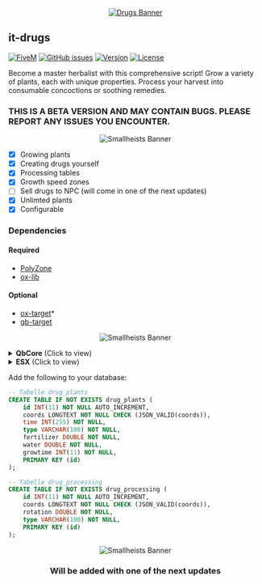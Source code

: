 <div align="center">

[![Drugs Banner](https://i.imgur.com/dvfQyWE.png)](https://github.com/inseltreff-net/it-drugs?tab=readme-ov-file#it-drugs "Go to repo")

</div>

## it-drugs
[![FiveM](https://img.shields.io/badge/FiveM-Ready-success)]()
[![GitHub issues](https://img.shields.io/github/issues/inseltreff-net/it-drugs)]()
[![Version](https://img.shields.io/github/v/release/inseltreff-net/it-drugs)]()
[![License](https://img.shields.io/github/license/inseltreff-net/it-drugs)]()

Become a master herbalist with this comprehensive script! Grow a variety of plants, each with unique properties. Process your harvest into consumable concoctions or soothing remedies.


### THIS IS A BETA VERSION AND MAY CONTAIN BUGS. PLEASE REPORT ANY ISSUES YOU ENCOUNTER.

<div align="center">

![Smallheists Banner](https://i.imgur.com/Wi7CEat.png)

</div>

- [x] Growing plants
- [x] Creating drugs yourself
- [x] Processing tables
- [x] Growth speed zones
- [ ] Sell drugs to NPC (will come in one of the next updates)
- [x] Unlimted plants
- [x] Configurable

### Dependencies
#### Required
- [PolyZone](https://github.com/mkafrin/PolyZone)
- [ox-lib](https://github.com/overextended/ox_lib)
#### Optional
- [ox-target](https://github.com/overextended/ox_target)*
- [qb-target]()

<div align="center">

![Smallheists Banner](https://i.imgur.com/9cXbmut.png)

</div>
<details><summary><b>QbCore</b> (Click to view)</summary>
1. Download the script and put it in your resources folder.<br>
2. Add the items to your `qb-core/shared/items.lua` file <br>
3. Make sure you have all the dependencies installed. (See Dependencies)<br>
4. Make sure that all the dependencies are started before you start this script.
5. Configure the script to your liking.<br>
6. Restart your server and you are good to go!<br>

## Items
Add the following items to your `qb-core/shared/items.lua` file.
You can also change the items in the config files to your liking. You also find the items in the `items/items.lua` file in the script folder.
```lua
--it-smallheists
watering_can                 = {name = "watering_can", 				    label = 'watering can', 			weight = 500, 		type = 'item', 		image = "watering_can.png", 		    unique = false, 	useable = false, 	shouldClose = false,    combinable = nil,   description = 'simple watering can'},
weed_lemonhaze_seed		    = {name = 'weed_lemonhaze_seed', 			label = 'weed lemonhaze seed', 	    weight = 20, 		type = 'item', 		image = 'weed_lemonhaze_seed.png', 		unique = false, 	useable = true, 	shouldClose = true,	    combinable = nil,   description = 'Seeeds'},
weed_lemonhaze				 = {name = 'weed_lemonhaze', 			  	label = 'weed lemonhaze', 			weight = 20, 		type = 'item', 		image = 'weed_lemonhaze.png', 		   	unique = false, 	useable = false, 	shouldClose = false,	combinable = nil,   description = 'Funny Description'},
coca_seed 				     = {name = 'coca_seed', 			  	   	label = 'coca seed', 			    weight = 20, 		type = 'item', 		image = 'coca_seed.png', 		   	    unique = false, 	useable = true, 	shouldClose = true,	    combinable = nil,   description = 'Funny Description'},
coca 				        = {name = 'coca', 			  	   	label = 'coca', 			    weight = 20, 		type = 'item', 		image = 'coca.png', 		   	    unique = false, 	useable = true, 	shouldClose = true,	    combinable = nil,   description = 'Funny Description'},
paper 				 		 = {name = 'paper', 			    		label = 'paper', 					weight = 50, 	    type = 'item', 		image = 'paper.png', 				    unique = false, 	useable = false, 	shouldClose = false,    combinable = nil,   description = 'Funny Description'},
nitrous 				     = {name = 'nitrous', 			    		label = 'nitrous', 					weight = 500, 	    type = 'item', 		image = 'nitrous.png', 				    unique = false, 	useable = false, 	shouldClose = false,    combinable = nil,   description = 'Funny Description'},
fertilizer 				     = {name = 'fertilizer', 			    		label = 'fertilizer', 					weight = 500, 	    type = 'item', 		image = 'nitrous.png', 				    unique = false, 	useable = false, 	shouldClose = false,    combinable = nil,   description = 'Funny Description'},
cocaine 				     = {name = 'cocaine', 			    		label = 'cocaine', 					weight = 20, 	    type = 'item', 		image = 'fertilizer.png', 				    unique = false, 	useable = false, 	shouldClose = false,     combinable = nil,   description = 'Funny Description'},
joint 				 		 = {name = 'joint', 			    		label = 'joint', 					weight = 10, 	    type = 'item', 		image = 'joint.png', 				    unique = false, 	useable = true, 	shouldClose = true,     combinable = nil,   description = 'Funny Description'},
weed_processing_table 		 = {name = 'weed_processing_table', 	    label = 'weed processing table', 	weight = 50, 	    type = 'item', 		image = 'weed_processing_table.png', 	unique = false, 	useable = true, 	shouldClose = true,     combinable = nil,   description = 'Funny Description'},
cocaine_processing_table 	 = {name = 'cocaine_processing_table', 	    label = 'cocaine processing table', weight = 50, 	    type = 'item', 		image = 'cocaine_processing_table.png', unique = false, 	useable = true, 	shouldClose = true,     combinable = nil,   description = 'Funny Description'},
```
</details>


<details><summary><b>ESX</b> (Click to view)</summary>
1. Download the script and put it in your resources folder.<br>
2. Add the items to your `qb-core/shared/items.lua` file <br>
3. Make sure you have all the dependencies installed. (See Dependencies)<br>
4. Make sure that all the dependencies are started before you start this script.<br>
5. Configure the script to your liking.<br>
6. Restart your server and you are good to go!<br>

## Items
Add the following items to your database.
You can also change the items in the config files to your liking. You also find the items in the `items/items.sql` file in the script folder.
```sql
-- Items for it-drugs
INSERT INTO `items` (`name`, `label`, `weight`, `rare`, `can_remove`) VALUES
	('watering_can', 'Watering Can', 1, 0, 1),
	('weed_lemonhaze_seed', 'Weed Lemonhaze Seed', 1, 0, 1),
	('weed_lemonhaze', 'Weed Lemonhaze', 1, 0, 1),
	('coca_seed', 'Coca Seed', 1, 0, 1),
	('coca', 'Coca', 1, 0, 1),
	('paper', 'Paper', 1, 0, 1),
	('nitrous', 'nitrous', 1, 0, 1),
	('fertilizer', 'fertilizer', 1, 0, 1),
	('water_bottle', 'water_bottle', 1, 0, 1),
	('cocaine', 'cocaine', 1, 0, 1),
	('joint', 'joint', 1, 0, 1),
	('weed_processing_table', 'weed_processing_table', 1, 0, 1),
	('cocaine_processing_table', 'cocaine_processing_table', 1, 0, 1)
;
```
</details>

Add the following to your database:
```sql
-- Tabelle drug_plants
CREATE TABLE IF NOT EXISTS drug_plants (
    id INT(11) NOT NULL AUTO_INCREMENT,
    coords LONGTEXT NOT NULL CHECK (JSON_VALID(coords)),
    time INT(255) NOT NULL,
    type VARCHAR(100) NOT NULL,
    fertilizer DOUBLE NOT NULL,
    water DOUBLE NOT NULL,
    growtime INT(11) NOT NULL,
    PRIMARY KEY (id)
);

-- Tabelle drug_processing
CREATE TABLE IF NOT EXISTS drug_processing (
    id INT(11) NOT NULL AUTO_INCREMENT,
    coords LONGTEXT NOT NULL CHECK (JSON_VALID(coords)),
    rotation DOUBLE NOT NULL,
    type VARCHAR(100) NOT NULL,
    PRIMARY KEY (id)
);
```

<div align="center">

![Smallheists Banner](https://i.imgur.com/DFF7Xh1.png)
### Will be added with one of the next updates
</div>
 
